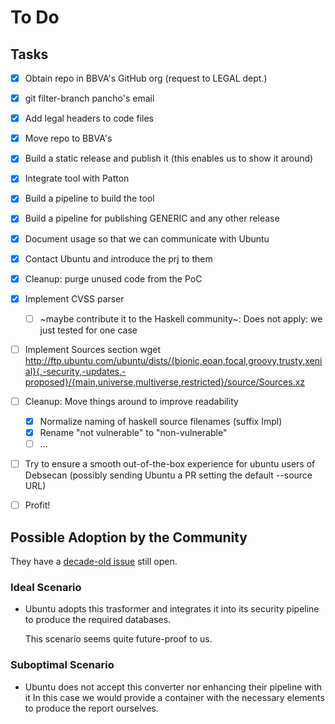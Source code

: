 # To Do

## Tasks

- [x] Obtain repo in BBVA's GitHub org (request to LEGAL dept.)
- [x] git filter-branch pancho's email
- [x] Add legal headers to code files
- [x] Move repo to BBVA's
- [x] Build a static release and publish it (this enables us to show it around)
- [x] Integrate tool with Patton
- [x] Build a pipeline to build the tool
- [x] Build a pipeline for publishing GENERIC and any other release
- [x] Document usage so that we can communicate with Ubuntu
- [x] Contact Ubuntu and introduce the prj to them
- [x] Cleanup: purge unused code from the PoC
- [x] Implement CVSS parser
  - [ ] ~maybe contribute it to the Haskell community~: Does not apply: we just tested for one case
- [ ] Implement Sources section
	wget http://ftp.ubuntu.com/ubuntu/dists/{bionic,eoan,focal,groovy,trusty,xenial}{,-security,-updates,-proposed}/{main,universe,multiverse,restricted}/source/Sources.xz
- [ ] Cleanup: Move things around to improve readability
  - [x] Normalize naming of haskell source filenames (suffix Impl)
  - [x] Rename "not vulnerable" to "non-vulnerable"
  - [ ] ...
- [ ] Try to ensure a smooth out-of-the-box experience for ubuntu users of Debsecan (possibly sending Ubuntu a PR setting the default --source URL)
- [ ] Profit!


## Possible Adoption by the Community

They have a [decade-old issue][IILF] still open.

[IILF]: https://bugs.launchpad.net/ubuntu/+source/debsecan/+bug/95925


### Ideal Scenario

- Ubuntu adopts this trasformer and integrates it into its security pipeline to
  produce the required databases.

  This scenario seems quite future-proof to us.


### Suboptimal Scenario

- Ubuntu does not accept this converter nor enhancing their pipeline with it
  In this case we would provide a container with the necessary elements to
  produce the report ourselves.
